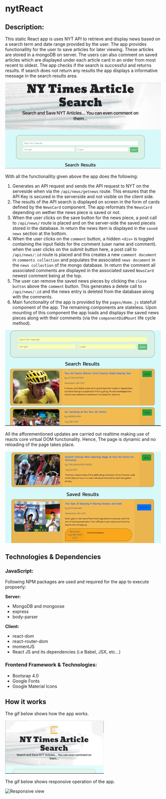 # nytReact

## Description:
This static React app is uses NYT API to retrieve and display news based on a search term and date range provided by the user. The app provides functionallity for the user to save articles for later viewing. These articles are stored in a mongoDB on server. The users can also comment on saved articles which are displayed under each article card in an order from most recent to oldest. The app checks if the search is successful and returns results. If search does not return any results the app displays a informative message in the search results area.  

![top Page](client/public/img/img1.png)

With all the functionallity given above the app does the following: 
1. Generates an API request and sends the API request to NYT on the serveside when via the `/api/news/getnews` route. This ensures that the API Key is secured in the serverside and not visible on the client side.
1. The results of the API search is displayed on screen in the form of cards defined by the `NewsCard` component. The app reformats the `NewsCard` depending on wether the news piece is saved or not. 
1. When the user clicks on the save button for the news piece, a post call to `/api/news/` route is placed and on the server-side the saved pieceis stored in the database. In return the news item is displayed in the `saved news` section at the bottom.
1. When the user clicks on the `comment` button, a hidden `<div>` is toggled containing the input fields for the comment (user name and comment). when the user clicks on the submit button here, a post call to `/api/news/:id` route is placed and this creates a new `comment document` in `comments collection` and populates the associated `news document` in the `news collection` of the mongo database. In return the comment all associated comments are displayed in the associated saved `NewsCard` newest comment being at the top. 
1. The user can remove the saved news pieces by clicking the `close button` above the `comment` button. This generates a delete call to `/api/news/:id` and the news entry is deleted from the database along with the comments. 
1. Main functionality of the app is provided by the `pages/Home.js` statefull component of the app. The remaining components are stateless. Upon mounting of this component the app loads and displays the saved news pieces along with their comments (via the `componentDidMount` life cycle method). 

![middle Page](client/public/img/img2.png)

All the afforementioned updates are carried out realtime making use of reacts core virtual DOM functionality. Hence, The page is dynamic and no reloading of the page takes place. 

![middle Page](client/public/img/img3.png)

## Technologies & Dependencies
### JavaScript:
Following NPM packages are used and required for the app to execute propoerly:

**Server:**
* MongoDB and mongoose
* express
* body-parser

**Client:**
* react-dom
* react-router-dom
* momentJS
* React JS and its dependencies (i.e Babel, JSX, etc...)

### Frontend Framework & Technologies:
* Bootsrap 4.0
* Google Fonts
* Google Material Icons

## How it works
The gif below shows how the app works.

![App view](client/public/img/gif1.gif)

The gif below shows responsive operation of the app.

![Responsive view](client/public/img/gif2.gif)